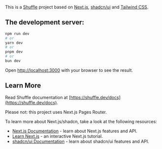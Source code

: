 This is a [Shuffle](https://shuffle.dev) project based
on [Next.js](https://nextjs.org), [shadcn/ui](https://ui.shadcn.com/)
and [Tailwind CSS](https://tailwindcss.com).

## The development server:

```bash
npm run dev
# or
yarn dev
# or
pnpm dev
# or
bun dev
```

Open [http://localhost:3000](http://localhost:3000) with your browser to see the result.

## Learn More

Read Shuffle documentation at [https://shuffle.dev/docs](https://shuffle.dev/docs).

Please not: this project uses Next.js Pages Router.

To learn more about Next.js/shadcn, take a look at the following resources:

- [Next.js Documentation](https://nextjs.org/docs) - learn about Next.js features and API.
- [Learn Next.js](https://nextjs.org/learn-pages-router) - an interactive Next.js tutorial.
- [shadcn/ui Documentation](https://ui.shadcn.com/docs) - learn about shadcn/ui features and API.

